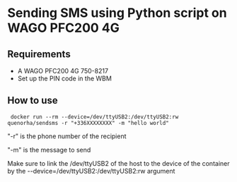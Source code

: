 # Sending SMS using Python script on WAGO PFC200 4G

## Requirements
- A WAGO PFC200 4G 750-8217
- Set up the PIN code in the WBM

## How to use
```
 docker run --rm --device=/dev/ttyUSB2:/dev/ttyUSB2:rw quenorha/sendsms -r "+336XXXXXXXX" -m "hello world"
```

"-r" is the phone number of the recipient

"-m" is the message to send

Make sure to link the /dev/ttyUSB2 of the host to the device of the container by the --device=/dev/ttyUSB2:/dev/ttyUSB2:rw argument



